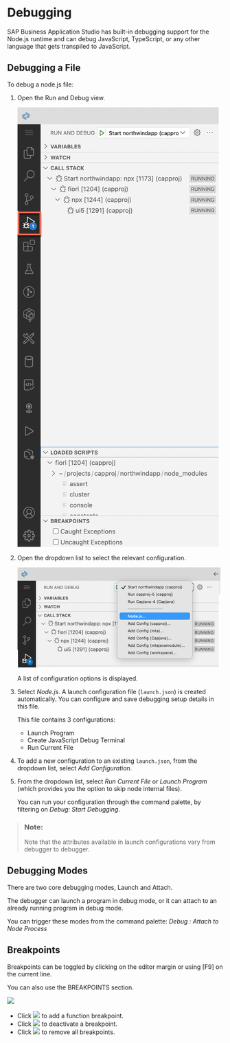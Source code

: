 <!-- loiob8587ebc631346b2898a1adc8b9303c5 -->

# Debugging

SAP Business Application Studio has built-in debugging support for the Node.js runtime and can debug JavaScript, TypeScript, or any other language that gets transpiled to JavaScript.



<a name="loiob8587ebc631346b2898a1adc8b9303c5__section_mr4_brt_vnb"/>

## Debugging a File

To debug a node.js file:

1.  Open the Run and Debug view.

    ![Run and Debug View](images/run_and_debug_view_695ce89.png)

2.  Open the dropdown list to select the relevant configuration.

    ![Select Configuration](images/select_nodejs_config_a0828a6.png)

    A list of configuration options is displayed.

3.  Select *Node.js*. A launch configuration file \(`launch.json`\) is created automatically. You can configure and save debugging setup details in this file.

    This file contains 3 configurations:

    -   Launch Program
    -   Create JavaScript Debug Terminal
    -   Run Current File

4.  To add a new configuration to an existing `launch.json`, from the dropdown list, select *Add Configuration*.
5.  From the dropdown list, select *Run Current File* or *Launch Program* \(which provides you the option to skip node internal files\).

    You can run your configuration through the command palette, by filtering on *Debug: Start Debugging*.


> ### Note:  
> Note that the attributes available in launch configurations vary from debugger to debugger.



<a name="loiob8587ebc631346b2898a1adc8b9303c5__section_ytz_brt_vnb"/>

## Debugging Modes

There are two core debugging modes, Launch and Attach.

The debugger can launch a program in debug mode, or it can attach to an already running program in debug mode.

You can trigger these modes from the command palette: *Debug : Attach to Node Process* 



<a name="loiob8587ebc631346b2898a1adc8b9303c5__section_xkd_crt_vnb"/>

## Breakpoints

Breakpoints can be toggled by clicking on the editor margin or using [F9\] on the current line.

You can also use the BREAKPOINTS section.

![](images/breakpoints_db76b2b.png)

-   Click ![](images/add_function_breakpoints_1b4f224.png) to add a function breakpoint.
-   Click ![](images/deactivate_breakpoint_4afda37.png) to deactivate a breakpoint.
-   Click ![](images/remove_breakpoints_2629bdf.png) to remove all breakpoints.

